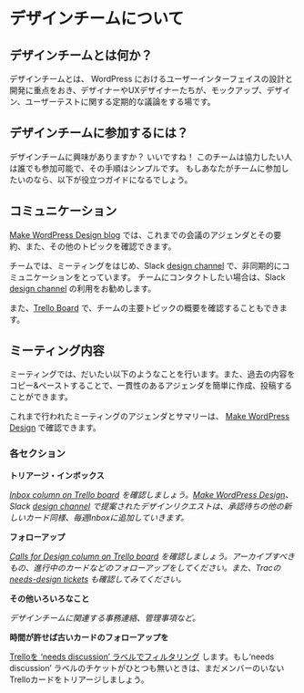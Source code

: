<!-- # About the team -->
# デザインチームについて

<!-- ## What is the Design Team? -->
## デザインチームとは何か？

<!-- The design group is focused on the designing and developing the user interface. It’s a home for designers and UXers alike. There are regular discussions about mockups, design, and user testing. -->
デザインチームとは、 WordPress におけるユーザーインターフェイスの設計と開発に重点をおき、デザイナーやUXデザイナーたちが、モックアップ、デザイン、ユーザーテストに関する定期的な議論をする場です。

<!-- ## How to get involved? -->
## デザインチームに参加するには？

<!-- Are you interested in joining the Design Team? Great! The team is open to anyone who wants to help out, and the process is simple. If you would like to join the team here is a useful guide. -->
デザインチームに興味がありますか？ いいですね！ このチームは協力したい人は誰でも参加可能で、その手順はシンプルです。 もしあなたがチームに参加したいのなら、以下が役立つガイドになるでしょう。

<!-- ## Communication -->
## コミュニケーション

<!-- The [Make WordPress Design blog](https://make.wordpress.org/design/) is where you’ll find meeting agendas and summaries and occasionally other topics. -->
[Make WordPress Design blog](https://make.wordpress.org/design/) では、これまでの会議のアジェンダとその要約、また、その他のトピックを確認できます。

<!-- We communicate during meetings and asynchronously in the Slack [design channel](http://wordpress.slack.com/messages/design/). This is the best way to contact the team. -->
チームでは、ミーティングをはじめ、Slack [design channel](http://wordpress.slack.com/messages/design/) で、非同期的にコミュニケーションをとっています。 チームにコンタクトしたい場合は、Slack [design channel](http://wordpress.slack.com/messages/design/) の利用をお勧めします。

<!-- You can also view our [Trello Board](https://trello.com/c/RrAyxp7T) to get an overview of the major topics for the Design Team. -->
また、[Trello Board](https://trello.com/c/RrAyxp7T) で、チームの主要トピックの概要を確認することもできます。

<!-- ## Meeting Structure -->
## ミーティング内容

<!-- Meetings follow this typical structure. Being able to copy and paste the basic meeting structure will make generating and posting agendas easier and more consistent. -->
ミーティングでは、だいたい以下のようなことを行います。また、過去の内容をコピー&ペーストすることで、一貫性のあるアジェンダを簡単に作成、投稿することができます。

<!-- Both the agendas and meeting summary notes are linked from [Make WordPress Design](https://make.wordpress.org/design/). -->
これまで行われたミーティングのアジェンダとサマリーは、 [Make WordPress Design](https://make.wordpress.org/design/) で確認できます。

<!-- ### Sections -->
### 各セクション

<!-- **Triage Inbox** -->
**トリアージ・インボックス**

<!-- *See [Inbox column on Trello board](https://trello.com/b/fnHScayo/design-team). New requests for design made via the Make blog, Slack, etc. should be transferred to Inbox each week, along with any new cards that need to be acknowledged.* -->
*[Inbox column on Trello board](https://trello.com/b/fnHScayo/design-team) を確認しましょう。[Make WordPress Design](https://make.wordpress.org/design/)、Slack [design channel](http://wordpress.slack.com/messages/design/) で提案されたデザインリクエストは、承認待ちの他の新しいカード同様、毎週Inboxに追加していきます。*

<!-- **Calls for design: follow-ups** -->
**フォローアップ**

<!-- *See [Calls for Design column on Trello board](https://trello.com/b/fnHScayo/design-team). Anything to be archived? Follow up on in-progress cards, etc. Also see [needs-design tickets](https://core.trac.wordpress.org/query?status=!closed&keywords=~needs-design) from Trac.* -->
*[Calls for Design column on Trello board](https://trello.com/b/fnHScayo/design-team) を確認しましょう。アーカイブすべきもの、進行中のカードなどのフォローアップをしてください。また、Tracの [needs-design tickets](https://core.trac.wordpress.org/query?status=!closed&keywords=~needs-design) も確認してみてください。*


<!-- **Housekeeping** -->
**その他いろいろなこと**

<!-- *Design team related* -->
*デザインチームに関連する事務連絡、管理事項など。*

<!-- **If time allows, follow-up on older cards** -->
**時間が許せば古いカードのフォローアップを**

<!-- *[Filter Trello board for ‘needs discussion’ label](https://trello.com/b/fnHScayo/design-team?menu=filter&filter=label:Needs%20discussion). If none, triage any Trello cards that are not yet owned.* -->
[Trelloを ‘needs discussion’ ラベルでフィルタリング](https://trello.com/b/fnHScayo/design-team?menu=filter&filter=label:Needs%20discussion) します。もし‘needs discussion’ ラベルのチケットがひとつも無いときは、まだメンバーのいない Trelloカードをトリアージしましょう。
